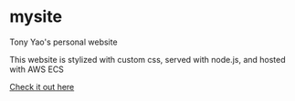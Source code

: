 # mysite

Tony Yao's personal website

This website is stylized with custom css, served with node.js, and hosted with AWS ECS

[Check it out here](http://tonyyao.me)

